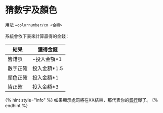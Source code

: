 # 猜數字及顏色

用法 `=colornumber/cn <金額>`\
\
系統會依下表來計算贏得的金錢：

| 結果   | 獲得金錢      |
| ---- | --------- |
| 皆錯誤  | -投入金額\*1  |
| 數字正確 | 投入金額\*1.5 |
| 顏色正確 | 投入金額\*1   |
| 皆正確  | 投入金額\*3   |

{% hint style="info" %}
如果顯示處罰將在XX結束，那代表你的[銀行](bank.md)爆了。
{% endhint %}
